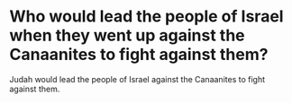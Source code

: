 # Who would lead the people of Israel when they went up against the Canaanites to fight against them?

Judah would lead the people of Israel against the Canaanites to fight against them.
